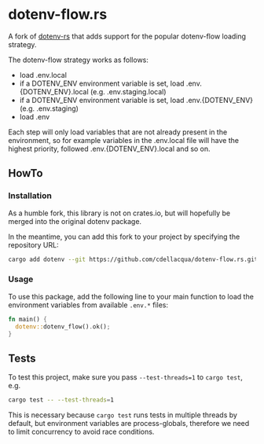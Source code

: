 # dotenv-flow.rs

A fork of [dotenv-rs](https://github.com/dotenv-rs/dotenv) that adds support for the popular dotenv-flow
loading strategy.


The dotenv-flow strategy works as follows:

- load .env.local
- if a DOTENV_ENV environment variable is set, load .env.{DOTENV_ENV}.local (e.g. .env.staging.local)
- if a DOTENV_ENV environment variable is set, load .env.{DOTENV_ENV} (e.g. .env.staging)
- load .env

Each step will only load variables that are not already present in the environment, so for example variables
in the .env.local file will have the highest priority, followed .env.{DOTENV_ENV}.local and so on.

## HowTo

### Installation

As a humble fork, this library is not on crates.io, but will hopefully be merged into the original dotenv package.

In the meantime, you can add this fork to your project by specifying the repository URL:

```sh
cargo add dotenv --git https://github.com/cdellacqua/dotenv-flow.rs.git
```

### Usage

To use this package, add the following line to your main function to load the environment variables from available `.env.*` files:

```rs
fn main() {
  dotenv::dotenv_flow().ok();
}
```


## Tests

To test this project, make sure you pass `--test-threads=1` to `cargo test`, e.g.

```sh
cargo test -- --test-threads=1
```

This is necessary because `cargo test` runs tests in multiple threads by default, but environment variables are process-globals, therefore we need to limit concurrency to avoid race conditions.
